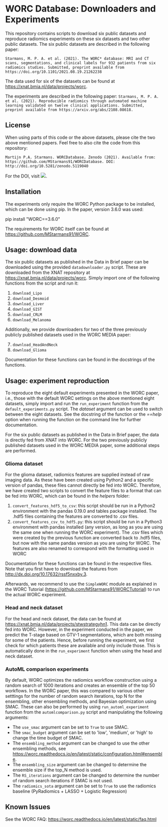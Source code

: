 # WORC Database: Downloaders and Experiments
This repository contains scripts to download six public datasets
and reproduce radiomics experiments on these six datasets and two other
public datasets. The six public datasets are described in the following paper:

``Starmans, M. P. A. et al. (2021). The WORC* database: MRI and CT scans, segmentations, and clinical labels for 932 patients from six radiomics studies. Submitted, preprint available from https://doi.org/10.1101/2021.08.19.21262238``

The data used for six of the datasets can be found at https://xnat.bmia.nl/data/projects/worc.

The experiments are described in the following paper:
``Starmans, M. P. A. et al. (2021). Reproducible radiomics through automated machine learning validated on twelve clinical applications. Submitted, preprint available from https://arxiv.org/abs/2108.08618.``

## License
When using parts of this code or the above datasets, please cite the two
above mentioned papers. Feel free to also cite the code from this repository:

``Martijn P.A. Starmans. WORCDatabase. Zenodo (2021). Available from:  https://github.com/MStarmans91/WORCDatabase. DOI: http://doi.org/10.5281/zenodo.5119040``

For the DOI, visit [![][DOI]][DOI-lnk].

[DOI]: https://zenodo.org/badge/388076660.svg
[DOI-lnk]: https://zenodo.org/badge/latestdoi/388076660

## Installation
The experiments only require the WORC Python package to be installed,
which can be done using pip. In the paper, version 3.6.0 was used:

  pip install "WORC==3.6.0"

The requirements for WORC itself can be found at https://github.com/MStarmans91/WORC.

## Usage: download data
The six public datasets as published in the Data in Brief paper can be
downloaded using the provided ``datadownloader.py`` script. These are
downloaded from the XNAT repository at https://xnat.bmia.nl/data/projects/worc.
Simply import one of the following functions from the script and run it:

1. ``download_Lipo``
2. ``download_Desmoid``
3. ``download_Liver``
4. ``download_GIST``
5. ``download_CRLM``
6. ``download_Melanoma``

Additionally, we provide downloaders for two of the three previously publicly
published datasets used in the WORC MEDIA paper:

7. ``download_HeadAndNeck``
8. ``download_Glioma``

Documentation for these functions can be found in the docstrings of the
functions.

## Usage: experiment reproduction
To reproduce the eight default experiments presented in the WORC paper,
i.e., those with the default WORC settings on the above mentioned eight datasets, simply import
and run the ``run_experiment`` function from the ``default_experiments.py`` script.
The *dataset* argument can be used to switch between the eight datasets. See
the docstring of the function  or the *==help* option when running the
function on the command line for further documentation.

For the six public datasets as published in the Data in Brief paper, the data
is directly fed from XNAT into WORC. For the two previously publicly published
datasets used in the WORC MEDIA paper, some additional steps are performed.

### Glioma dataset
For the glioma dataset, radiomics features are supplied instead of raw
imaging data. As these have been created using Python2 and a specific version
of pandas, these files cannot directly be fed into WORC. Therefore,
we have created two scripts to convert the feature files to a format
that can be fed into WORC, which can be found in the *helpers* folder:

1. ``convert_features_hdf5_to_csv``: this script should be run in a Python2
  environment with the pandas 0.19.0 and tables package installed. The .hdf5
  files containing the features are converted to .csv files.
2. ``convert_features_csv_to_hdf5.py``: this script should be run in a Python3
  environment with pandas installed (any version, as long as you are using
  the same one when running the WORC experiment). The .csv files which were
  created by the previous function are converted back to .hdf5 files, but
  now with the same pandas version as you are using for WORC. The features
  are also renamed to correspond with the formatting used in WORC

Documentation for these functions can be found in the respective files. Note
that you first have to download the features from http://dx.doi.org/10.17632/rssf5nxxby.3.

Afterwards, we recommend to use the ``SimpleWORC`` module as explained in
the WORC Tutorial (https://github.com/MStarmans91/WORCTutorial) to run the
actual WORC experiment.

### Head and neck dataset
For the head and neck dataset, the data can be found at https://xnat.bmia.nl/data/projects/stwstrategyhn1.
This data can be directly fed into WORC. However, in the
experiment conducted in the paper, we predict the T-stage based on GTV-1 segmentations,
which are both missing for some of the patients. Hence, before running the experiment,
we first check for which patients these are available and only include those.
This is automatically done in the ``run_experiment`` function when using the
head and neck dataset.

### AutoML comparison experiments
By default, WORC optimizes the radiomics workflow construction using a
random search of 1000 iterations and creates an ensemble of the top 50
workflows. In the WORC paper, this was compared to various other setttings
for the number of random search iterations, top N for the ensembling,
other ensembling methods, and Bayesian optimization using SMAC. These
can also be performed by using ``run_automl_experiment`` function from
the ``automlcomparison.py`` script and manipulating the following arguments:

- The ``use_smac`` argument can be set to ``True`` to use SMAC.
- The ``smac_budget`` argument can be set to 'low', 'medium', or 'high' to
  change the time budget of SMAC.
- The ``ensembling_method`` argument can be changed to use the other ensembling
  methods, see https://worc.readthedocs.io/en/latest/static/configuration.html#ensemble.
- The ``ensembling_size`` argument can be changed to determine the ensemble
  size if the top_N method is used.
- The ``RS_iterations`` argument can be changed to determine the number
  of random search iterations if SMAC is not used.
- The ``radiomics_sota`` argument can be set to ``True`` to use the radiomics
  baseline (PyRadiomics + LASSO + Logistic Regression)

## Known Issues
See the WORC FAQ: https://worc.readthedocs.io/en/latest/static/faq.html
